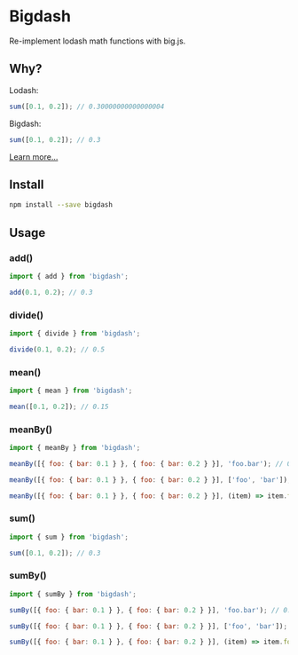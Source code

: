 # Bigdash

Re-implement lodash math functions with big.js.

## Why?

Lodash:

```js
sum([0.1, 0.2]); // 0.30000000000000004
```

Bigdash:

```js
sum([0.1, 0.2]); // 0.3
```

[Learn more...](https://0.30000000000000004.com/)

## Install

```bash
npm install --save bigdash
```

## Usage

### add()

```js
import { add } from 'bigdash';

add(0.1, 0.2); // 0.3
```

### divide()

```js
import { divide } from 'bigdash';

divide(0.1, 0.2); // 0.5
```

### mean()

```js
import { mean } from 'bigdash';

mean([0.1, 0.2]); // 0.15
```

### meanBy()

```js
import { meanBy } from 'bigdash';

meanBy([{ foo: { bar: 0.1 } }, { foo: { bar: 0.2 } }], 'foo.bar'); // 0.15

meanBy([{ foo: { bar: 0.1 } }, { foo: { bar: 0.2 } }], ['foo', 'bar']); // 0.15

meanBy([{ foo: { bar: 0.1 } }, { foo: { bar: 0.2 } }], (item) => item.foo.bar); // 0.15
```

### sum()

```js
import { sum } from 'bigdash';

sum([0.1, 0.2]); // 0.3
```

### sumBy()

```js
import { sumBy } from 'bigdash';

sumBy([{ foo: { bar: 0.1 } }, { foo: { bar: 0.2 } }], 'foo.bar'); // 0.3

sumBy([{ foo: { bar: 0.1 } }, { foo: { bar: 0.2 } }], ['foo', 'bar']); // 0.3

sumBy([{ foo: { bar: 0.1 } }, { foo: { bar: 0.2 } }], (item) => item.foo.bar); // 0.3
```
